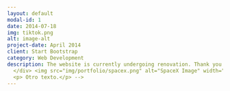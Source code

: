 ```yaml
---
layout: default
modal-id: 1
date: 2014-07-18
img: tiktok.png
alt: image-alt
project-date: April 2014
client: Start Bootstrap
category: Web Development
description: The website is currently undergoing renovation. Thank you for your patience! <!--  
  </div> <img src="img/portfolio/spacex.png" alt="SpaceX Image" width="50%"> 
  <p> Otro texto.</p> -->
---
```


